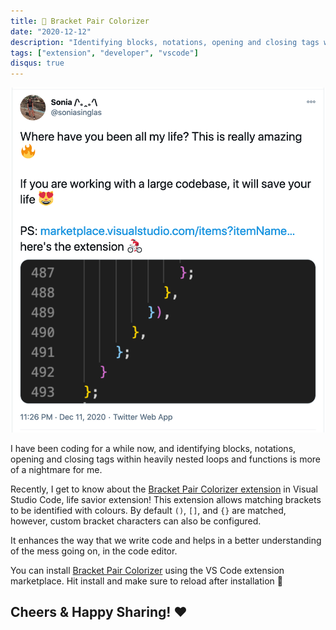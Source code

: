 ```yaml
---
title: 🎨 Bracket Pair Colorizer
date: "2020-12-12"
description: "Identifying blocks, notations, opening and closing tags within heavily nested loops and functions is more of a nightmare for me."
tags: ["extension", "developer", "vscode"]
disqus: true
---
```


![](./codevs.png)

I have been coding for a while now, and identifying blocks, notations, opening and closing tags within heavily nested loops and functions is more of a nightmare for me.

Recently, I get to know about the [Bracket Pair Colorizer extension](https://marketplace.visualstudio.com/items?itemName=CoenraadS.bracket-pair-colorizer) in Visual Studio Code, life savior extension! This extension allows matching brackets to be identified with colours. By default `()`, `[]`, and `{}` are matched, however, custom bracket characters can also be configured.

It enhances the way that we write code and helps in a better understanding of the mess going on, in the code editor.

You can install [Bracket Pair Colorizer](https://marketplace.visualstudio.com/items?itemName=CoenraadS.bracket-pair-colorizer) using the VS Code extension marketplace. Hit install and make sure to reload after installation 🤗

## **Cheers & Happy Sharing! ❤️**